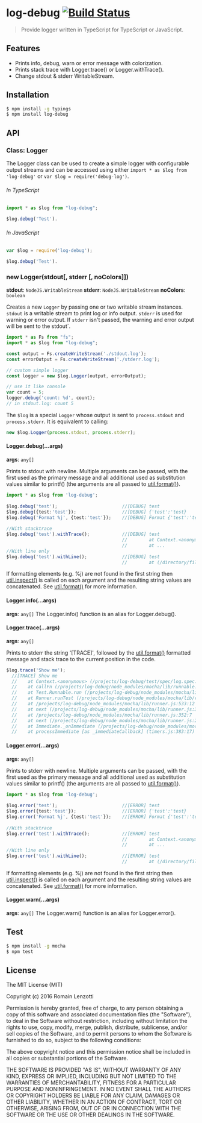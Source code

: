 # log-debug [![Build Status](https://travis-ci.org/Romakita/httpexceptions.svg?branch=master)](https://travis-ci.org/Romakita/httpexceptions)

> Provide logger written in TypeScript for TypeScript or JavaScript.

## Features

 * Prints info, debug, warn or error message with colorization.
 * Prints stack trace with Logger.trace() or Logger.withTrace().
 * Change stdout & stderr WritableStream.

## Installation
```bash
$ npm install -g typings 
$ npm install log-debug
```

## API
### Class: Logger

The Logger class can be used to create a simple logger with configurable output streams and can be accessed using either `import * as $log from 'log-debug'` or `var $log = require('debug-log')`.

###### In TypeScript
``` typescript
import * as $log from "log-debug";

$log.debug('Test').
```

###### In JavaScript
``` typescript
var $log = require('log-debug');

$log.debug('Test').
```

### new Logger(stdout[, stderr [, noColors]])
**stdout**: `NodeJS.WritableStream`
**stderr**: `NodeJS.WritableStream`
**noColors**: `boolean`

Creates a new `Logger` by passing one or two writable stream instances. `stdout` is a writable stream to print log or info output. `stderr` is used for warning or error output. If `stderr` isn't passed, the warning and error output will be sent to the stdout`.

``` typescript
import * as Fs from "fs";
import * as $log from "log-debug";

const output = Fs.createWriteStream('./stdout.log');
const errorOutput = Fs.createWriteStream('./stderr.log');

// custom simple logger
const logger = new $log.Logger(output, errorOutput);

// use it like console
var count = 5;
logger.debug('count: %d', count);
// in stdout.log: count 5
```

The `$log` is a special `Logger` whose output is sent to `process.stdout` and `process.stderr`. It is equivalent to calling:

```typescript
new $log.Logger(process.stdout, process.stderr);
```

#### Logger.debug(...args)
**args**: `any[]`

Prints to stdout with newline. Multiple arguments can be passed, with the first used as the primary message and all additional used as substitution values similar to printf() (the arguments are all passed to [util.format()](https://nodejs.org/api/util.html#util_util_format_format)). 

``` typescript
import * as $log from 'log-debug';
   
$log.debug('test');                        //[DEBUG] test
$log.debug({test:'test'});                 //[DEBUG] {'test':'test}
$log.debug('Format %j', {test:'test'});    //[DEBUG] Format {'test':'test}
   
//With stacktrace
$log.debug('test').withTrace();            //[DEBUG] test
                                           //        at Context.<anonymous> (/directory/file.ts:80:10)
                                           //        at ...
//With line only
$log.debug('test').withLine();             //[DEBUG] test
                                           //        at (/directory/file.ts:80:10)
```   

If formatting elements (e.g. %j) are not found in the first string then [util.inspect()](https://nodejs.org/api/util.html#util_util_inspect_inspect) is called on each argument and the resulting string values are concatenated. See [util.format()](https://nodejs.org/api/util.html#util_util_format_format) for more information. 

#### Logger.info(...args)
**args**: `any[]`
The Logger.info() function is an alias for Logger.debug(). 


#### Logger.trace(...args)
**args**: `any[]`

Prints to stderr the string '[TRACE]', followed by the [util.format()](https://nodejs.org/api/util.html#util_util_format_format) formatted message and stack trace to the current position in the code.

``` typescript
$log.trace('Show me');
  //[TRACE] Show me
  //    at Context.<anonymous> (/projects/log-debug/test/spec/log.spec.ts:251:45)
  //    at callFn (/projects/log-debug/node_modules/mocha/lib/runnable.js:315:21)
  //    at Test.Runnable.run (/projects/log-debug/node_modules/mocha/lib/runnable.js:308:7)
  //    at Runner.runTest (/projects/log-debug/node_modules/mocha/lib/runner.js:422:10)
  //    at /projects/log-debug/node_modules/mocha/lib/runner.js:533:12
  //    at next (/projects/log-debug/node_modules/mocha/lib/runner.js:342:14)
  //    at /projects/log-debug/node_modules/mocha/lib/runner.js:352:7
  //    at next (/projects/log-debug/node_modules/mocha/lib/runner.js:284:14)
  //    at Immediate._onImmediate (/projects/log-debug/node_modules/mocha/lib/runner.js:320:5)
  //    at processImmediate [as _immediateCallback] (timers.js:383:17)
```


#### Logger.error(...args)
**args**: `any[]`

Prints to stderr with newline. Multiple arguments can be passed, with the first used as the primary message and all additional used as substitution values similar to printf() (the arguments are all passed to [util.format()](https://nodejs.org/api/util.html#util_util_format_format)). 

``` typescript
import * as $log from 'log-debug';
   
$log.error('test');                        //[ERROR] test
$log.error({test:'test'});                 //[ERROR] {'test':'test}
$log.error('Format %j', {test:'test'});    //[ERROR] Format {'test':'test}
   
//With stacktrace
$log.error('test').withTrace();            //[ERROR] test
                                           //        at Context.<anonymous> (/directory/file.ts:80:10)
                                           //        at ...
//With line only
$log.error('test').withLine();             //[ERROR] test
                                           //        at (/directory/file.ts:80:10)
```   

If formatting elements (e.g. %j) are not found in the first string then [util.inspect()](https://nodejs.org/api/util.html#util_util_inspect_inspect) is called on each argument and the resulting string values are concatenated. See [util.format()](https://nodejs.org/api/util.html#util_util_format_format) for more information. 

#### Logger.warn(...args)
**args**: `any[]`
The Logger.warn() function is an alias for Logger.error(). 

## Test

```bash 
$ npm install -g mocha
$ npm test
```

## License

The MIT License (MIT)

Copyright (c) 2016 Romain Lenzotti

Permission is hereby granted, free of charge, to any person obtaining a copy of this software and associated documentation files (the "Software"), to deal in the Software without restriction, including without limitation the rights to use, copy, modify, merge, publish, distribute, sublicense, and/or sell copies of the Software, and to permit persons to whom the Software is furnished to do so, subject to the following conditions:

The above copyright notice and this permission notice shall be included in all copies or substantial portions of the Software.

THE SOFTWARE IS PROVIDED "AS IS", WITHOUT WARRANTY OF ANY KIND, EXPRESS OR IMPLIED, INCLUDING BUT NOT LIMITED TO THE WARRANTIES OF MERCHANTABILITY, FITNESS FOR A PARTICULAR PURPOSE AND NONINFRINGEMENT. IN NO EVENT SHALL THE AUTHORS OR COPYRIGHT HOLDERS BE LIABLE FOR ANY CLAIM, DAMAGES OR OTHER LIABILITY, WHETHER IN AN ACTION OF CONTRACT, TORT OR OTHERWISE, ARISING FROM, OUT OF OR IN CONNECTION WITH THE SOFTWARE OR THE USE OR OTHER DEALINGS IN THE SOFTWARE.

[travis]: https://travis-ci.org/